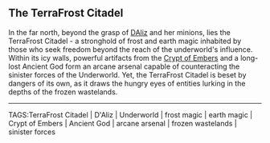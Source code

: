 ## The TerraFrost Citadel

In the far north, beyond the grasp of [DAliz](../People/DAliz.md) and her minions, lies the TerraFrost Citadel - a stronghold of frost and earth magic inhabited by those who seek freedom beyond the reach of the underworld's influence. Within its icy walls, powerful artifacts from the [Crypt of Embers](Crypt%20of%20Embers.md) and a long-lost Ancient God form an arcane arsenal capable of counteracting the sinister forces of the Underworld. Yet, the TerraFrost Citadel is beset by dangers of its own, as it draws the hungry eyes of entities lurking in the depths of the frozen wastelands.


---

TAGS:TerraFrost Citadel | D'Aliz | Underworld | frost magic | earth magic | Crypt of Embers | Ancient God | arcane arsenal | frozen wastelands | sinister forces
